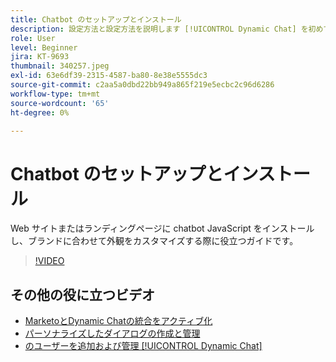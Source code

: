 ```yaml
---
title: Chatbot のセットアップとインストール
description: 設定方法と設定方法を説明します [!UICONTROL Dynamic Chat] を初めて使用する場合。
role: User
level: Beginner
jira: KT-9693
thumbnail: 340257.jpeg
exl-id: 63e6df39-2315-4587-ba80-8e38e5555dc3
source-git-commit: c2aa5a0dbd22bb949a865f219e5ecbc2c96d6286
workflow-type: tm+mt
source-wordcount: '65'
ht-degree: 0%

---
```


# Chatbot のセットアップとインストール

Web サイトまたはランディングページに chatbot JavaScript をインストールし、ブランドに合わせて外観をカスタマイズする際に役立つガイドです。

>[!VIDEO](https://video.tv.adobe.com/v/340257/?quality=12&learn=on)

## その他の役に立つビデオ

* [MarketoとDynamic Chatの統合をアクティブ化](marketo-integration.md)
* [パーソナライズしたダイアログの作成と管理](dialogue-management.md)
* [のユーザーを追加および管理 [!UICONTROL Dynamic Chat]](user-management.md)
